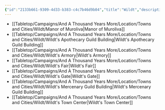 ```yaml
---
{"id":"2133b661-9309-4d33-b383-c4c7b46d9b04","title":"Wildt","description":"Landmarks - Wildt","publish":true,"date_created":"Tuesday, April 2nd 2024, 6:38:29 pm","date_modified":"Friday, April 26th 2024, 11:23:03 pm","editing_lock":true,"live_preview":true,"cssclasses":["mado-heading","index-page","hide-date"],"PassFrontmatter":true}
---
```



- [[Tabletop/Campaigns/And A Thousand Years More/Location/Towns and Cities/Wildt/Manor of Muroliva\|Manor of Muroliva]]
- [[Tabletop/Campaigns/And A Thousand Years More/Location/Towns and Cities/Wildt/Wildt's Apothecary Guild Building\|Wildt's Apothecary Guild Building]]
- [[Tabletop/Campaigns/And A Thousand Years More/Location/Towns and Cities/Wildt/Wildt's Armory\|Wildt's Armory]]
- [[Tabletop/Campaigns/And A Thousand Years More/Location/Towns and Cities/Wildt/Wildt's Fair\|Wildt's Fair]]
- [[Tabletop/Campaigns/And A Thousand Years More/Location/Towns and Cities/Wildt/Wildt's Gate\|Wildt's Gate]]
- [[Tabletop/Campaigns/And A Thousand Years More/Location/Towns and Cities/Wildt/Wildt's Mercenary Guild Building\|Wildt's Mercenary Guild Building]]
- [[Tabletop/Campaigns/And A Thousand Years More/Location/Towns and Cities/Wildt/Wildt's Town Center\|Wildt's Town Center]]

